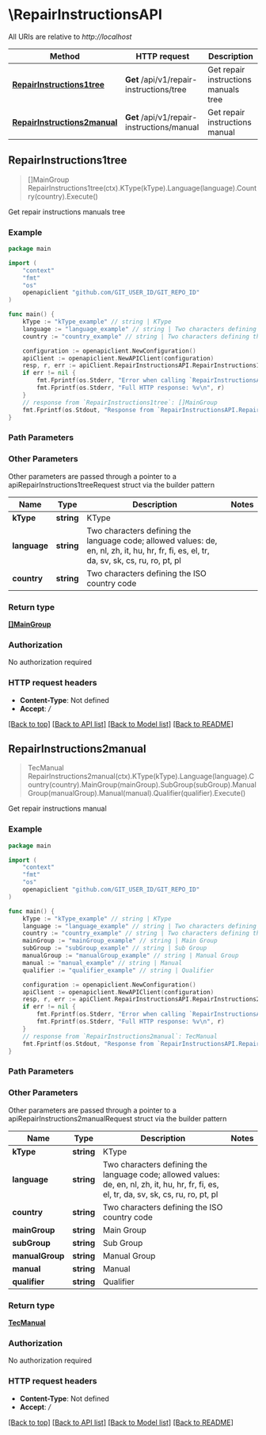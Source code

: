 # \RepairInstructionsAPI

All URIs are relative to *http://localhost*

Method | HTTP request | Description
------------- | ------------- | -------------
[**RepairInstructions1tree**](RepairInstructionsAPI.md#RepairInstructions1tree) | **Get** /api/v1/repair-instructions/tree | Get repair instructions manuals tree
[**RepairInstructions2manual**](RepairInstructionsAPI.md#RepairInstructions2manual) | **Get** /api/v1/repair-instructions/manual | Get repair instructions manual



## RepairInstructions1tree

> []MainGroup RepairInstructions1tree(ctx).KType(kType).Language(language).Country(country).Execute()

Get repair instructions manuals tree



### Example

```go
package main

import (
	"context"
	"fmt"
	"os"
	openapiclient "github.com/GIT_USER_ID/GIT_REPO_ID"
)

func main() {
	kType := "kType_example" // string | KType
	language := "language_example" // string | Two characters defining the language code; allowed values: de, en, nl, zh, it, hu, hr, fr, fi, es, el, tr, da, sv, sk, cs, ru, ro, pt, pl
	country := "country_example" // string | Two characters defining the ISO country code

	configuration := openapiclient.NewConfiguration()
	apiClient := openapiclient.NewAPIClient(configuration)
	resp, r, err := apiClient.RepairInstructionsAPI.RepairInstructions1tree(context.Background()).KType(kType).Language(language).Country(country).Execute()
	if err != nil {
		fmt.Fprintf(os.Stderr, "Error when calling `RepairInstructionsAPI.RepairInstructions1tree``: %v\n", err)
		fmt.Fprintf(os.Stderr, "Full HTTP response: %v\n", r)
	}
	// response from `RepairInstructions1tree`: []MainGroup
	fmt.Fprintf(os.Stdout, "Response from `RepairInstructionsAPI.RepairInstructions1tree`: %v\n", resp)
}
```

### Path Parameters



### Other Parameters

Other parameters are passed through a pointer to a apiRepairInstructions1treeRequest struct via the builder pattern


Name | Type | Description  | Notes
------------- | ------------- | ------------- | -------------
 **kType** | **string** | KType | 
 **language** | **string** | Two characters defining the language code; allowed values: de, en, nl, zh, it, hu, hr, fr, fi, es, el, tr, da, sv, sk, cs, ru, ro, pt, pl | 
 **country** | **string** | Two characters defining the ISO country code | 

### Return type

[**[]MainGroup**](MainGroup.md)

### Authorization

No authorization required

### HTTP request headers

- **Content-Type**: Not defined
- **Accept**: */*

[[Back to top]](#) [[Back to API list]](../README.md#documentation-for-api-endpoints)
[[Back to Model list]](../README.md#documentation-for-models)
[[Back to README]](../README.md)


## RepairInstructions2manual

> TecManual RepairInstructions2manual(ctx).KType(kType).Language(language).Country(country).MainGroup(mainGroup).SubGroup(subGroup).ManualGroup(manualGroup).Manual(manual).Qualifier(qualifier).Execute()

Get repair instructions manual



### Example

```go
package main

import (
	"context"
	"fmt"
	"os"
	openapiclient "github.com/GIT_USER_ID/GIT_REPO_ID"
)

func main() {
	kType := "kType_example" // string | KType
	language := "language_example" // string | Two characters defining the language code; allowed values: de, en, nl, zh, it, hu, hr, fr, fi, es, el, tr, da, sv, sk, cs, ru, ro, pt, pl
	country := "country_example" // string | Two characters defining the ISO country code
	mainGroup := "mainGroup_example" // string | Main Group
	subGroup := "subGroup_example" // string | Sub Group
	manualGroup := "manualGroup_example" // string | Manual Group
	manual := "manual_example" // string | Manual
	qualifier := "qualifier_example" // string | Qualifier

	configuration := openapiclient.NewConfiguration()
	apiClient := openapiclient.NewAPIClient(configuration)
	resp, r, err := apiClient.RepairInstructionsAPI.RepairInstructions2manual(context.Background()).KType(kType).Language(language).Country(country).MainGroup(mainGroup).SubGroup(subGroup).ManualGroup(manualGroup).Manual(manual).Qualifier(qualifier).Execute()
	if err != nil {
		fmt.Fprintf(os.Stderr, "Error when calling `RepairInstructionsAPI.RepairInstructions2manual``: %v\n", err)
		fmt.Fprintf(os.Stderr, "Full HTTP response: %v\n", r)
	}
	// response from `RepairInstructions2manual`: TecManual
	fmt.Fprintf(os.Stdout, "Response from `RepairInstructionsAPI.RepairInstructions2manual`: %v\n", resp)
}
```

### Path Parameters



### Other Parameters

Other parameters are passed through a pointer to a apiRepairInstructions2manualRequest struct via the builder pattern


Name | Type | Description  | Notes
------------- | ------------- | ------------- | -------------
 **kType** | **string** | KType | 
 **language** | **string** | Two characters defining the language code; allowed values: de, en, nl, zh, it, hu, hr, fr, fi, es, el, tr, da, sv, sk, cs, ru, ro, pt, pl | 
 **country** | **string** | Two characters defining the ISO country code | 
 **mainGroup** | **string** | Main Group | 
 **subGroup** | **string** | Sub Group | 
 **manualGroup** | **string** | Manual Group | 
 **manual** | **string** | Manual | 
 **qualifier** | **string** | Qualifier | 

### Return type

[**TecManual**](TecManual.md)

### Authorization

No authorization required

### HTTP request headers

- **Content-Type**: Not defined
- **Accept**: */*

[[Back to top]](#) [[Back to API list]](../README.md#documentation-for-api-endpoints)
[[Back to Model list]](../README.md#documentation-for-models)
[[Back to README]](../README.md)

